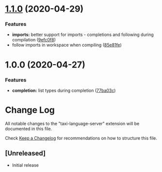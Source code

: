 # [1.1.0](https://gitlab.com/taxi-lang/language-server/compare/v1.0.0...v1.1.0) (2020-04-29)


### Features

* **imports:** better support for imports - completions and following during compilation ([9efc0f8](https://gitlab.com/taxi-lang/language-server/commit/9efc0f8d406e3d9d9a5dbc7fa9beaaa8ffe5e539))
* follow imports in workspace when compiling ([85e81fe](https://gitlab.com/taxi-lang/language-server/commit/85e81fe5255db4923eba303034db81a5f0d4cf49))

# 1.0.0 (2020-04-27)


### Features

* **completion:** list types during completion ([77ba03c](https://gitlab.com/taxi-lang/language-server/commit/77ba03c280c7bef24ac77db3012e386caab6b584))

# Change Log

All notable changes to the "taxi-language-server" extension will be documented in this file.

Check [Keep a Changelog](http://keepachangelog.com/) for recommendations on how to structure this file.

## [Unreleased]

- Initial release
